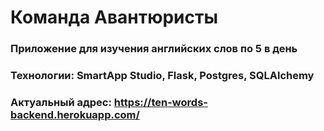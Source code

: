 # Команда Авантюристы
### Приложение для изучения английских слов по 5 в день
### Технологии: SmartApp Studio, Flask, Postgres, SQLAlchemy
### Актуальный адрес: https://ten-words-backend.herokuapp.com/
